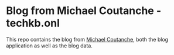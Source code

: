 # Blog from Michael Coutanche - techkb.onl

This repo contains the blog from [Michael Coutanche](https://blog.techkb.onl), both the blog application as well as the blog data.